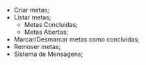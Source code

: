 - Criar metas;
- Listar metas;
  - Metas Concluidas;
  - Metas Abertas;
- Marcar/Desmarcar metas como concluidas;
- Remover metas;
- Sistema de Mensagens;

